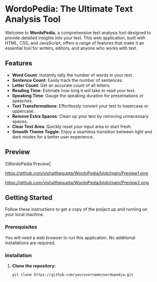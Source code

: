 # WordoPedia: The Ultimate Text Analysis Tool

Welcome to **WordoPedia**, a comprehensive text analysis tool designed to provide detailed insights into your text. This web application, built with HTML, CSS, and JavaScript, offers a range of features that make it an essential tool for writers, editors, and anyone who works with text.

## Features

- **Word Count**: Instantly tally the number of words in your text.
- **Sentence Count**: Easily track the number of sentences.
- **Letter Count**: Get an accurate count of all letters.
- **Reading Time**: Estimate how long it will take to read your text.
- **Speaking Time**: Gauge the speaking duration for presentations or speeches.
- **Text Transformations**: Effortlessly convert your text to lowercase or uppercase.
- **Remove Extra Spaces**: Clean up your text by removing unnecessary spaces.
- **Clear Text Area**: Quickly reset your input area to start fresh.
- **Smooth Theme Toggle**: Enjoy a seamless transition between light and dark modes for a better user experience.

## Preview

![WordoPedia Preview]

https://github.com/vishalthegupta/WordoPedia/blob/main/Preview1.png

https://github.com/vishalthegupta/WordoPedia/blob/main/Preview2.png

## Getting Started

Follow these instructions to get a copy of the project up and running on your local machine.

### Prerequisites

You will need a web browser to run this application. No additional installations are required.

### Installation

1. **Clone the repository:**
   ```bash
   git clone https://github.com/yourusername/wordopedia.git


